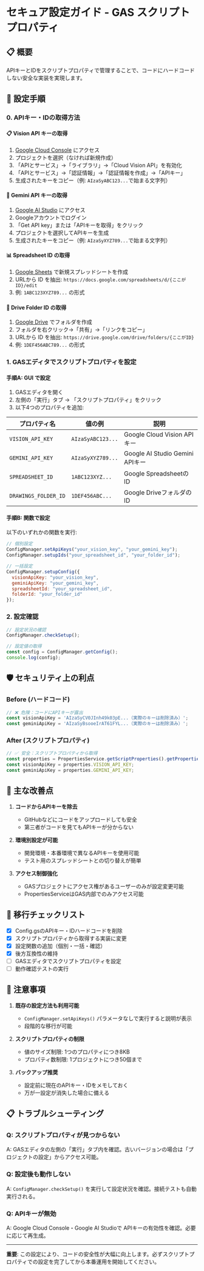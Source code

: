 # セキュア設定ガイド - GAS スクリプトプロパティ

## 📋 概要
APIキーとIDをスクリプトプロパティで管理することで、コードにハードコードしない安全な実装を実現します。

## 🔧 設定手順

### 0. APIキー・IDの取得方法

#### 📋 Vision API キーの取得
1. [Google Cloud Console](https://console.cloud.google.com/) にアクセス
2. プロジェクトを選択（なければ新規作成）
3. 「APIとサービス」→「ライブラリ」→「Cloud Vision API」を有効化
4. 「APIとサービス」→「認証情報」→「認証情報を作成」→「APIキー」
5. 生成されたキーをコピー（例: `AIzaSyABC123...`で始まる文字列）

#### 🤖 Gemini API キーの取得
1. [Google AI Studio](https://aistudio.google.com/) にアクセス
2. Googleアカウントでログイン
3. 「Get API key」または「APIキーを取得」をクリック
4. プロジェクトを選択してAPIキーを生成
5. 生成されたキーをコピー（例: `AIzaSyXYZ789...`で始まる文字列）

#### 📊 Spreadsheet ID の取得
1. [Google Sheets](https://sheets.google.com/) で新規スプレッドシートを作成
2. URLから ID を抽出: `https://docs.google.com/spreadsheets/d/{ここがID}/edit`
3. 例: `1ABC123XYZ789...` の形式

#### 📁 Drive Folder ID の取得
1. [Google Drive](https://drive.google.com/) でフォルダを作成
2. フォルダを右クリック→「共有」→「リンクをコピー」
3. URLから ID を抽出: `https://drive.google.com/drive/folders/{ここがID}`
4. 例: `1DEF456ABC789...` の形式

### 1. GASエディタでスクリプトプロパティを設定

#### 手順A: GUI で設定
1. GASエディタを開く
2. 左側の「実行」タブ → 「スクリプトプロパティ」をクリック
3. 以下4つのプロパティを追加:

| プロパティ名 | 値の例 | 説明 |
|-------------|-----|------|
| `VISION_API_KEY` | `AIzaSyABC123...` | Google Cloud Vision APIキー |
| `GEMINI_API_KEY` | `AIzaSyXYZ789...` | Google AI Studio Gemini APIキー |
| `SPREADSHEET_ID` | `1ABC123XYZ...` | Google SpreadsheetのID |
| `DRAWINGS_FOLDER_ID` | `1DEF456ABC...` | Google DriveフォルダのID |

#### 手順B: 関数で設定
以下のいずれかの関数を実行:

```javascript
// 個別設定
ConfigManager.setApiKeys("your_vision_key", "your_gemini_key");
ConfigManager.setupIds("your_spreadsheet_id", "your_folder_id");

// 一括設定
ConfigManager.setupConfig({
  visionApiKey: "your_vision_key",
  geminiApiKey: "your_gemini_key", 
  spreadsheetId: "your_spreadsheet_id",
  folderId: "your_folder_id"
});
```

### 2. 設定確認

```javascript
// 設定状況の確認
ConfigManager.checkSetup();

// 設定値の取得
const config = ConfigManager.getConfig();
console.log(config);
```

## 🛡️ セキュリティ上の利点

### Before (ハードコード)
```javascript
// ❌ 危険：コードにAPIキーが露出
const visionApiKey = 'AIzaSyCV0JInh49k03pE...（実際のキーは削除済み）';
const geminiApiKey = 'AIzaSyBsooeIrAT61FYL...（実際のキーは削除済み）';
```

### After (スクリプトプロパティ)
```javascript
// ✅ 安全：スクリプトプロパティから取得
const properties = PropertiesService.getScriptProperties().getProperties();
const visionApiKey = properties.VISION_API_KEY;
const geminiApiKey = properties.GEMINI_API_KEY;
```

## 🎯 主な改善点

1. **コードからAPIキーを除去**
   - GitHubなどにコードをアップロードしても安全
   - 第三者がコードを見てもAPIキーが分からない

2. **環境別設定が可能**
   - 開発環境・本番環境で異なるAPIキーを使用可能
   - テスト用のスプレッドシートとの切り替えが簡単

3. **アクセス制御強化**
   - GASプロジェクトにアクセス権があるユーザーのみが設定変更可能
   - PropertiesServiceはGAS内部でのみアクセス可能

## 🔄 移行チェックリスト

- [x] Config.gsのAPIキー・IDハードコードを削除
- [x] スクリプトプロパティから取得する実装に変更
- [x] 設定関数の追加（個別・一括・確認）
- [x] 後方互換性の維持
- [ ] GASエディタでスクリプトプロパティを設定
- [ ] 動作確認テストの実行

## 🚨 注意事項

1. **既存の設定方法も利用可能**
   - `ConfigManager.setApiKeys()` パラメータなしで実行すると説明が表示
   - 段階的な移行が可能

2. **スクリプトプロパティの制限**
   - 値のサイズ制限: 1つのプロパティにつき8KB
   - プロパティ数制限: 1プロジェクトにつき50個まで

3. **バックアップ推奨**
   - 設定前に現在のAPIキー・IDをメモしておく
   - 万が一設定が消失した場合に備える

## 📋 トラブルシューティング

### Q: スクリプトプロパティが見つからない
A: GASエディタの左側の「実行」タブ内を確認。古いバージョンの場合は「プロジェクトの設定」からアクセス可能。

### Q: 設定後も動作しない
A: `ConfigManager.checkSetup()` を実行して設定状況を確認。接続テストも自動実行される。

### Q: APIキーが無効
A: Google Cloud Console・Google AI Studioで APIキーの有効性を確認。必要に応じて再生成。

---

**重要**: この設定により、コードの安全性が大幅に向上します。必ずスクリプトプロパティでの設定を完了してから本番運用を開始してください。